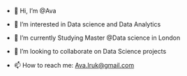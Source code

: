 - 👋 Hi, I’m @Ava
- 👀 I’m interested in Data science and Data Analytics 
- 🌱 I’m currently Studying Master @Data science in London

- 💞️ I’m looking to collaborate on Data Science projects 
- 📫 How to reach me: Ava.Iruk@gmail.com

<!---
AvaIruk/AvaIruk is a ✨ special ✨ repository because its `README.md` (this file) appears on your GitHub profile.
You can click the Preview link to take a look at your changes.
--->
